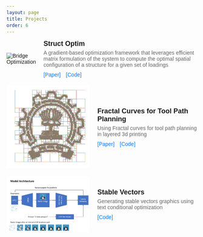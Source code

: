```yaml
---
layout: page
title: Projects
order: 6
---
```


<style>
body {
    font-family: Arial, sans-serif;
    margin: 20px;
}

.project {
    display: flex;
    flex-direction: row;
    align-items: center;
    margin-bottom: 20px;
}

.project-image {
    max-width: 220px;
    max-height: 220px;
    margin-right: 20px;
}

.project-details {
    flex-grow: 1;
}

.project-title {
    font-size: 18px;
    font-weight: bold;
    margin-bottom: 5px;
}

.project-authors {
    font-size: 14px;
    color: #666;
    margin-bottom: 10px;
}

.project-links a {
    display: inline-block;
    margin-right: 10px;
    color: #007bff;
    text-decoration: none;
}
</style>

<div class="project">
<img class="project-image" src="./img/projects/struct_optim.gif" alt="Bridge Optimization">
<div class="project-details">
    <div class="project-title">Struct Optim</div>
    <div class="project-authors">A gradient-based optimization framework that leverages efficient matrix formulation of the system to compute the optimal spatial configuration of a structure for a given set of loadings
</div>
    <div class="project-links">
    <a href="https://github.com/darshanmakwana412/structure_optimization/blob/main/main.pdf">[Paper]</a>
    <a href="https://github.com/darshanmakwana412/structure_optimization/tree/main">[Code]</a>
    </div>
</div>
</div>

<div class="project">
<img class="project-image" src="./img/projects/fractal.png" alt="Fractal Paths">
<div class="project-details">
    <div class="project-title">Fractal Curves for Tool Path Planning</div>
    <div class="project-authors">Using Fractal curves for tool path planning in layered 3d printing
</div>
    <div class="project-links">
    <a href="https://github.com/darshanmakwana412/fractal/blob/main/draft/tool_path_planning.pdf">[Paper]</a>
    <a href="https://github.com/darshanmakwana412/fractal">[Code]</a>
    </div>
</div>
</div>

<div class="project">
<img class="project-image" src="./img/projects/stable_vectors.png" alt="Stable Vectors">
<div class="project-details">
    <div class="project-title">Stable Vectors</div>
    <div class="project-authors">Generating stable vectors graphics using text conditional optimization
</div>
    <div class="project-links">
    <a href="https://github.com/darshanmakwana412/StableVectors?tab=readme-ov-file">[Code]</a>
    </div>
</div>
</div>